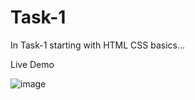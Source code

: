 # Task-1

In Task-1 starting with HTML CSS basics...

Live Demo []()

![image](https://user-images.githubusercontent.com/81670997/175800878-c4bf4084-46f4-4618-a93b-d692ee296e54.png)

